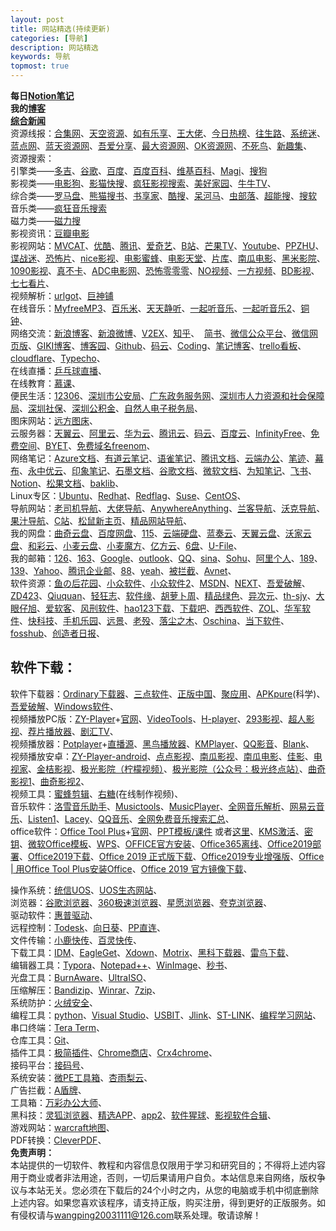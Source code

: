 ```yaml
---
layout: post
title: 网站精选(持续更新)
categories: [导航]
description: 网站精选
keywords: 导航
topmost: true
---
```


**每日**[**Notion笔记**](https://www.notion.so/wwshare)<br />**我的**[**博客**](https://wwshare.top)<br />[**综合新闻**](https://the.top/)<br />资源线报：[合集网](https://www.heji.ltd/)、[天空资源](https://www.skyzyw.com/article-0.html)、[如有乐享](https://51.ruyo.net/)、[王大佬](https://wangdalao.com/)、[今日热榜](https://tophub.today/)、[往生路](https://wsl.cool/)、[系统迷](https://www.xitmi.com/)、[蓝点网](https://www.landiannews.com/)、[蓝天资源网](https://www.lantianla.cn/)、[吾爱分享](https://52sharing.cn/)、[最大资源网](http://www.zuidazy5.com/)、[OK资源网](http://okzyw.com/)、[不死鸟](https://iao.su/)、[新趣集](https://xinquji.com/)、<br />资源搜索：<br />引擎类——[多吉](https://www.dogedoge.com/)、[谷歌](https://www.google.com/)、[百度](https://www.baidu.com/)、[百度百科](https://baike.baidu.com/)、[维基百科](https://zh.wikipedia.org/)、[Magi](https://magi.com/)、[搜狗](https://www.sogou.com/)<br />影视类——[电影狗](http://www.dianyinggou.com/linkNav/)、[影猫快搜](http://www.mvcat.com/vsearch/?type=online&word=)、[疯狂影视搜索](http://ifkdy.com/)、[美好家园](https://www.gn168.com/)、[牛牛TV](http://www.ziliao6.com/tv/)、<br />综合类——[罗马盘](https://www.luomapan.com/)、[熊猫搜书](https://ebook.huzerui.com/#/)、[书享家](http://shuxiangjia.cn/)、[酷搜](https://www.kolsou.com/)、[呆河马](http://www.daihema.com/)、[虫部落](http://magnet.chongbuluo.com/)、[超能搜](https://www.chaonengso.com/)、[搜软](https://www.lanzou8.com/index.html)<br />音乐类——[疯狂音乐搜索](http://music.ifkdy.com/)<br />磁力类——[磁力搜](https://biedian.me/)<br />影视资讯：[豆瓣电影](https://movie.douban.com/)<br />影视网站：[MVCAT](http://www.mvcat.com/)、[优酷](https://www.youku.com/)、[腾讯](https://v.qq.com/)、[爱奇艺](https://www.iqiyi.com/)、[B站](https://www.bilibili.com/)、[芒果TV](https://www.mgtv.com/)、[Youtube](https://www.youtube.com/)、[PPZHU](http://www.ppzhu.vip/)、[谍战迷](http://www.diezhan.me/diezhan/)、[恐怖片](http://okzyw.com/?m=vod-type-id-9.html)、[nice影视](https://www.nicemov.com/)、[电影蜜蜂](http://dyb.ee/)、[电影天堂](https://www.ttdytt.cc/)、[片库](https://www.pianku.tv/)、[南瓜电影](http://www.nangua5.com/)、[黑米影院](http://www.tv432.com/)、[1090影视](http://1090ys1.com/)、[真不卡](https://www.zhenbuka.com/)、[ADC电影网](https://www.adcmove.com/)、[恐怖零零零](http://www.2kb000.com/)、[NO视频](https://www.novipnoad.com/)、[一方视频](https://www.1fsp.com/)、[BD影视](https://www.bd-film.cc/?wafcloud=1)、[七七看片](https://www.77kpp.com/)、<br />视频解析：[urlgot](https://v.urlgot.cn/)、[巨神铺](http://www.jspoo.com/vip.html)<br />在线音乐：[MyfreeMP3](http://tool.liumingye.cn/music/)、[百乐米](https://bailemi.com/)、[天天静听](http://47.112.23.238/)、[一起听音乐](http://y.jsososo.com/)、[一起听音乐2](http://y.jsososo.com/)、[铜钟](http://tongzhong.xyz/)、<br />网络交流：[新浪博客](http://blog.sina.com.cn/wardenwang)、[新浪微博](https://weibo.com/)、[V2EX](https://v2ex.com/)、[知乎](https://www.zhihu.com/)、  [简书](https://www.jianshu.com/sign_in)、[微信公众平台](https://mp.weixin.qq.com/cgi-bin/loginpage)、[微信网页版](https://wx.qq.com/)、[GIKI博客](https://giki.app/)、[博客园](https://www.cnblogs.com/)、[Github](https://github.com/)、[码云](https://gitee.com/)、[Coding](https://coding.net/)、[笔记博客](http://wwshare.boke.run/)、[trello看板](https://trello.com/wardengo/boards)、[cloudflare](https://dash.cloudflare.com/)、[Typecho](http://typecho.org/)、<br />在线直播：[乒乓球直播](https://www.qiuw.com/tv/71215.html)、<br />在线教育：[慕课](https://www.icourse163.org/)、<br />便民生活：[12306](https://www.12306.cn/index/)、[深圳市公安局](http://ga.sz.gov.cn/)、[广东政务服务网](http://www.gdzwfw.gov.cn/)、[深圳市人力资源和社会保障局](http://hrss.sz.gov.cn/)、[深圳社保](https://sipub.sz.gov.cn/hspms/logonDialog.jsp)、[深圳公积金](http://gjj.sz.gov.cn/)、[自然人电子税务局](https://etax.chinatax.gov.cn/)、<br />图床网站：[远方图床](https://tc.ltyuanfang.cn/)、<br />云服务器：[天翼云](https://www.ctyun.cn/)、[阿里云](https://cn.aliyun.com/)、[华为云](https://www.huaweicloud.com/)、[腾讯云](https://cloud.tencent.com/)、[码云](https://gitee.com/)、[百度云](https://cloud.baidu.com/)、[InfinityFree](https://app.infinityfree.net/)、[免费空间](https://freela.ml/)、[BYET](https://byet.host/)、[免费域名freenom](http://www.freenom.com/zh/index.html)、<br />网络笔记：[Azure文档](https://docs.microsoft.com/zh-cn/azure-sphere/)、[有道云笔记](http://note.youdao.com/)、[语雀笔记](https://www.yuque.com/)、[腾讯文档](https://docs.qq.com/desktop/)、[云端办公](https://uzer.me/)、[笔迹](https://penlogs.com/)、[幕布](https://mubu.com/)、[永中优云](http://www.yozocloud.cn/)、[印象笔记](https://www.yinxiang.com/)、[石墨文档](https://shimo.im/welcome)、[谷歌文档](http://www.google.cn/docs/about/)、[微软文档](https://docs.microsoft.com/zh-cn/windows/)、[为知笔记](http://www.wiz.cn/)、[飞书](https://www.feishu.cn/zh/)、[Notion](https://www.notion.so/)、[松果文档](https://www.sg.work/)、[baklib](https://www.baklib.com/)、<br />Linux专区：[Ubuntu](https://forum.ubuntu.org.cn/)、[Redhat](https://www.redhat.com/zh)、[Redflag](http://www.chinaredflag.cn/)、[Suse](https://www.suse.com/)、[CentOS](https://www.centos.org/)、<br />导航网站：[老司机导航](http://www.giffox.com/)、[大佬导航](https://dalao.ru/)、[AnywhereAnything](http://lackar.com/aa/)、[兰客导航](http://lackk.com/nav/)、[沃克导航](http://www.waysto.work/)、[果汁导航](http://guozhivip.com/nav/)、[C站](http://cilicili.cn/)、[松鼠新主页](http://newhome.songshu.pro/)、[精品网站导航](https://imyshare.com/)、<br />我的网盘：[曲奇云盘](https://quqi.com/)、[百度网盘](https://pan.baidu.com/)、[115](https://115.com/)、[云端硬盘](https://drive.google.com/drive/my-drive)、[蓝奏云](https://pc.woozooo.com/mydisk.php)、[天翼云盘](https://cloud.189.cn/main.action)、[沃家云盘](http://www.wocloud.com.cn/webclient/wocloud/backupenters.action?c=one)、[和彩云](https://caiyun.feixin.10086.cn/portal/index.jsp#myfile)、[小麦云盘](http://own-cloud.cn/Home)、[小麦魔方](https://mofile.own-cloud.cn/)、[亿方云](https://v2.fangcloud.com/apps/files/desktop/files/dept/19175)、[6盘](https://v3-beta.6pan.cn/files/all/)、[U-File](https://u-file.cn/)、<br />我的邮箱：[126](https://mail.126.com/)、[163](https://mail.163.com/)、[Google](https://mail.google.com/)、[outlook](https://outlook.live.com/owa/)、[QQ](https://mail.qq.com/)、[sina](https://m0.mail.sina.com.cn/classic/index.php#title=%25E9%2582%25AE%25E7%25AE%25B1%25E9%25A6%2596%25E9%25A1%25B5&action=mailinfo)、[Sohu](https://mail.sohu.com/fe/#/login)、[阿里个人](https://mail.aliyun.com/alimail/auth/login?reurl=%2Falimail%2F)、[189](https://webmail30.189.cn/w2/)、[139](https://mail.10086.cn/)、[Yahoo](https://login.yahoo.com/)、[腾讯企业邮](https://exmail.qq.com/)、[88](https://www.88.com/)、[yeah](https://mail.yeah.net/)、[被拦截](http://antispam.avnet.com/SpamConsole/BlockedMail.aspx)、[Avnet](https://webmail.avnet.com)、<br />软件资源：[鱼の后花园](https://www.fishlee.net/)、[小众软件](https://love.appinn.com/)、[小众软件2](https://www.appinn.com/)、[MSDN](https://msdn.itellyou.cn/)、[NEXT](https://next.itellyou.cn/)、[吾爱破解](https://www.52pojie.cn/)、[ZD423](https://www.zdfans.com/)、[Qiuquan](http://www.qiuquan.cc/)、[轻狂志](https://www.flighty.cn/)、[软件缘](https://www.appcgn.com/)、[胡萝卜周](http://www.carrotchou.blog/)、[精品绿色](https://www.portablesoft.org/)、[异次元](https://www.iplaysoft.com/)、[th-sjy](http://www.th-sjy.com/)、[大眼仔旭](http://www.dayanzai.me/)、[爱软客](http://www.bokeboke.net/)、[风刑软件](https://www.wsf1234.com/)、[hao123下载](http://soft.hao123.com/)、[下载吧](https://www.xiazaiba.com/)、[西西软件](https://www.cr173.com/)、[ZOL](http://xiazai.zol.com.cn/)、[华军软件](https://www.onlinedown.net/)、[快科技](http://www.mydrivers.com/)、[手机乐园](https://soft.shouji.com.cn/)、[远景](http://bbs.pcbeta.com/)、[老殁](https://www.mpyit.com/)、[落尘之木](https://www.luochenzhimu.com/)、[Oschina](https://www.oschina.net)、[当下软件](http://www.downxia.com/)、[fosshub](https://www.fosshub.com/)、[创造者日报](https://creatorsdaily.com/)、
<a name="WxBRj"></a>

## 软件下载：

软件下载器：[Ordinary下载器](http://www.a-1.vip/exe/)、[三点软件](http://soft.tinybad.cn/)、[正版中国](https://www.getitfree.cn/)、[聚应用](https://www.juapp8.com/)、[APKpure](https://apkpure.com/)(科学)、[吾爱破解](https://www.52pojie.cn/)、[Windows软件](https://win.gxzyzd.com/index.html)、<br />视频播放PC版：[ZY-Player](https://github.com/Hunlongyu/ZY-Player/releases)+[官网](http://zyplayer.fun/)、[VideoTools](http://tool.yijingying.com/videotools)、[H-player](https://github.com/ZyqGitHub1/h-player-v2/releases)、[293影视](http://www.293so.com/)、[超人影视](https://gitee.com/yq5858588/electronVideo)、[荐片播放器](https://www.jianpian6.com/)、[剧汇TV](https://www.juhuitv.com/)、<br />视频播放器：[Potplayer](https://potplayer.org/)+[直播源](https://github.com/iptv-org/iptv)、[黑鸟播放器](https://guihet.com/blackbird-player.html)、[KMPlayer](http://www.kmplayer.com/)、[QQ影音](https://player.qq.com/)、[Blank](https://blankvip.top/)、<br />视频播放安卓：[ZY-Player-android](https://github.com/vicedev/ZY-Player-Android)、[点点影视](http://wwa.lanzous.com/ddys)、[南瓜影视](https://ngmov.me/)、[南瓜电影](http://www.vcinema.cn/)、[佳影](https://i.jojomo.xyz/)、[电视家](http://www.idianshijia.com/)、[金桔影视](https://jjapp.me/)、[极光影院（柠檬视频）](http://m.sgafhsg.cn/)、[极光影院（公众号：极光终点站）](https://www.lanzoui.com/ivbNfgsuymf)、[曲奇影视1](https://www.qq3v.com/)、[曲奇影视2](https://www.quqi.tv/)、<br />视频工具：[蜜蜂剪辑](https://beecut.cn/)、[右糖](https://lightmv.cn/)(在线制作视频)、<br />音乐软件：[洛雪音乐助手](https://github.com/lyswhut/lx-music-desktop/releases)、[Musictools](http://tool.yijingying.com/musictools/)、[MusicPlayer](https://github.com/Mpmart08/MusicPlayer)、[全网音乐解析](http://a-1.vip/music/)、[网易云音乐](https://music.163.com/)、[Listen1](http://listen1.github.io/listen1/)、[Lacey](http://www.the-sz.com/products/lacey/)、[QQ音乐](https://y.qq.com/)、[全网免费音乐搜索汇总](https://hao.su/2217/#menu_index_2)、<br />office软件：[Office Tool Plus](https://download.coolhub.top/)+[官网](https://otp.landian.vip/zh-cn/)、[PPT模板/课件](http://www.1ppt.com/) 或者[这里](http://www.ypppt.com/)、[KMS激活](https://kmspage.honeyshaddock.fun/)、[密钥](https://www.aihao.cc/17.html)、[微软Office模板](https://templates.office.com/)、[WPS](https://ep.wps.cn/)、[OFFICE官方安装](https://account.microsoft.com/services/)、[Office365离线](https://www.nruan.com/17415.html)、[Office2019部署](https://www.nruan.com/63626.html)、[Office2019下载](https://justcode.ikeepstudying.com/2019/08/office-2019-for-windows-%E5%AE%98%E6%96%B9%E5%8E%9F%E7%89%88%E5%AE%89%E8%A3%85%E5%8C%85%E6%BF%80%E6%B4%BB%E5%B7%A5%E5%85%B7-office-2019%E6%BF%80%E6%B4%BB%E5%B7%A5%E5%85%B7-office-2019%E7%A0%B4/)、[Office 2019 正式版下载](https://www.nruan.com/office2019.html)、[Office2019专业增强版](https://www.iplaysoft.com/office2019.html)、[Office | 用Office Tool Plus安装Office](https://www.jianshu.com/p/5bd184cbcef4)、[Office 2019 官方镜像下载](http://www.carrotchou.blog/17274.html)、

操作系统：[统信UOS](https://www.chinauos.com/cooperative/download?nav=download)、[UOS生态网站](https://www.chinauos.com/topic/uos_desktop_try/download)、<br />浏览器：[谷歌浏览器](https://www.google.cn/chrome/)、[360极速浏览器](https://browser.360.cn/ee/)、[星愿浏览器](http://www.twinkstar.com/)、[夸克浏览器](https://www.myquark.cn/)、<br />驱动软件：[惠普驱动](https://support.hp.com/cn-zh/drivers)、<br />远程控制：[Todesk](https://www.todesk.com/)、[向日葵](https://sunlogin.oray.com/personal/)、[PP直连](https://www.ppzhilian.com/)、<br />文件传输：[小鹿快传](https://deershare.com/send)、[百灵快传](https://github.com/bitepeng/b0pass/releases)、<br />下载工具：[IDM](http://www.internetdownloadmanager.com/)、[EagleGet](http://www.eagleget.com/)、[Xdown](https://xdown.org/)、[Motrix](https://motrix.app/)、[黑科下载器](http://heikeyun.com/)、[雷鸟下载](http://www.thunderbird.bar/)、<br />编辑器工具：[Typora](https://www.typora.io/)、[Notepad++](https://notepad-plus-plus.org/)、[WinImage](http://www.winimage.com/download.htm)、[秒书](http://msweb.1xiezuo.com/)、<br />光盘工具：[BurnAware](https://www.burnaware.com/)、[UltraISO](https://cn.ultraiso.net/)、<br />压缩解压：[Bandizip](http://www.bandisoft.com/)、[Winrar](http://www.winrar.com.cn/)、[7zip](https://sparanoid.com/lab/7z/)、<br />系统防护：[火绒安全](https://www.huorong.cn/)、<br />编程工具：[python](https://www.python.org/)、[Visual Studio](https://visualstudio.microsoft.com/zh-hans/vs/community/)、[USBIT](https://www.alexpage.de/usb-image-tool/download/)、[Jlink](https://www.segger.com/downloads/jlink/#J-LinkSoftwareAndDocumentationPack)、[ST-LINK](https://www.st.com/content/st_com/en/search.html#q=STlink-t=tools-page=1)、[编程学习网站](https://www.programiz.com/?utm_source=xinquji)、<br />串口终端：[Tera Term](http://www.canadiancontent.net/tech/download/Tera_Term.html)、<br />仓库工具：[Git](https://git-scm.com)、<br />插件工具：[极简插件](https://chrome.zzzmh.cn/)、[Chrome商店](https://chrome.google.com/webstore/category/extensions?hl=zh-CN)、[Crx4chrome](https://www.crx4chrome.com/)、<br />接码平台：[接码号](https://jiemahao.com/)、<br />系统安装：[微PE工具箱](http://www.wepe.com.cn/)、[杏雨梨云](https://www.xyboot.com/)、<br />广告拦截：[A盾牌](https://adunpai.com/download/)、<br />工具箱：[万彩办公大师](http://www.wofficebox.com/)、<br />黑科技：[灵狐浏览器](https://ie.linkfoxvpn.com/#/)、[精选APP](https://url.cn/7zxrGfnc)、[app2](http://www.lanzous.com/b00jg0l5c)、[软件猩球](http://xingqiu.lanzous.com/s/rjxq)、[影视软件合辑](https://www.lanzoui.com/b765263)、<br />游戏网站：[warcraft地图](http://warcraft.gamewebz.com/)、<br />PDF转换：[CleverPDF](https://www.cleverpdf.com/cn)、<br />**免责声明：**<br />本站提供的一切软件、教程和内容信息仅限用于学习和研究目的；不得将上述内容用于商业或者非法用途，否则，一切后果请用户自负。本站信息来自网络，版权争议与本站无关。您必须在下载后的24个小时之内，从您的电脑或手机中彻底删除上述内容。如果您喜欢该程序，请支持正版，购买注册，得到更好的正版服务。如有侵权请与[wangping20031111@126.com](mailto:wangping20031111@126.com)联系处理。敬请谅解！